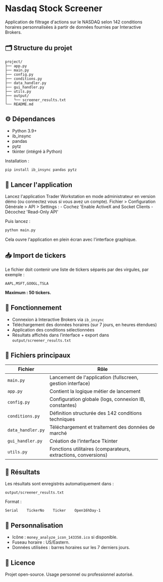 # Nasdaq Stock Screener

Application de filtrage d'actions sur le NASDAQ selon 142 conditions horaires personnalisées à partir de données fournies par Interactive Brokers.

## 🗂 Structure du projet

```
project/
├── app.py
├── main.py
├── config.py
├── conditions.py
├── data_handler.py
├── gui_handler.py
├── utils.py
├── output/
│   └── screener_results.txt
└── README.md
```

## ⚙️ Dépendances

- Python 3.9+
- ib_insync
- pandas
- pytz
- tkinter (intégré à Python)

Installation :

```bash
pip install ib_insync pandas pytz
```

## 🚀 Lancer l'application

Lancez l'application Trader Workstation en mode administrateur en version démo (ou connectez vous si vous avez un compte).
Fichier > Configuration Générale > API > Settings : - Cochez 'Enable ActiveX and Socket Clients
                                                    - Décochez 'Read-Only API'

Puis lancez :

```bash
python main.py
```

Cela ouvre l'application en plein écran avec l'interface graphique.

## 📥 Import de tickers

Le fichier doit contenir une liste de tickers séparés par des virgules, par exemple :

```
AAPL,MSFT,GOOGL,TSLA
```

**Maximum : 50 tickers.**

## 🧠 Fonctionnement

- Connexion à Interactive Brokers via `ib_insync`
- Téléchargement des données horaires (sur 7 jours, en heures étendues)
- Application des conditions sélectionnées
- Résultats affichés dans l’interface + export dans `output/screener_results.txt`

## 📝 Fichiers principaux

| Fichier          | Rôle                                                         |
|------------------|--------------------------------------------------------------|
| `main.py`        | Lancement de l'application (fullscreen, gestion interface)   |
| `app.py`         | Contient la logique métier de lancement                     |
| `config.py`      | Configuration globale (logs, connexion IB, constantes)       |
| `conditions.py`  | Définition structurée des 142 conditions techniques          |
| `data_handler.py`| Téléchargement et traitement des données de marché           |
| `gui_handler.py` | Création de l’interface Tkinter                              |
| `utils.py`       | Fonctions utilitaires (comparateurs, extractions, conversions) |

## 💾 Résultats

Les résultats sont enregistrés automatiquement dans :

```
output/screener_results.txt
```

Format :

```
Serial    TickerNo    Ticker    Open16hDay-1
```

## 🧩 Personnalisation

- Icône : `money_analyze_icon_143358.ico` si disponible.
- Fuseau horaire : US/Eastern.
- Données utilisées : barres horaires sur les 7 derniers jours.

## 📄 Licence

Projet open-source. Usage personnel ou professionnel autorisé.
